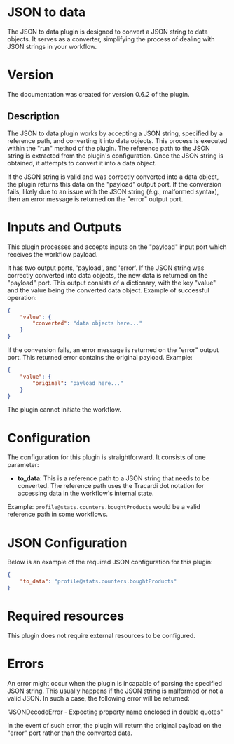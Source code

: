 # JSON to data

The JSON to data plugin is designed to convert a JSON string to data objects. It serves as a converter, simplifying the process of dealing with JSON strings in your workflow.

# Version

The documentation was created for version 0.6.2 of the plugin.

## Description

The JSON to data plugin works by accepting a JSON string, specified by a reference path, and converting it into data objects. This process is executed within the "run" method of the plugin. The reference path to the JSON string is extracted from the plugin's configuration. Once the JSON string is obtained, it attempts to convert it into a data object.

If the JSON string is valid and was correctly converted into a data object, the plugin returns this data on the "payload" output port. If the conversion fails, likely due to an issue with the JSON string (é.g., malformed syntax), then an error message is returned on the "error" output port. 

# Inputs and Outputs

This plugin processes and accepts inputs on the "payload" input port which receives the workflow payload.

It has two output ports, 'payload', and 'error'. If the JSON string was correctly converted into data objects, the new data is returned on the "payload" port. This output consists of a dictionary, with the key "value" and the value being the converted data object. Example of successful operation:

```json
{
    "value": {
        "converted": "data objects here..."
    }
}
```

If the conversion fails, an error message is returned on the "error" output port. This returned error contains the original payload. Example:

```json
{
    "value": {
        "original": "payload here..."
    }
}
```

The plugin cannot initiate the workflow. 

# Configuration

The configuration for this plugin is straightforward. It consists of one parameter:
- __to_data__: This is a reference path to a JSON string that needs to be converted. The reference path uses the Tracardi dot notation for accessing data in the workflow's internal state. 

Example: `profile@stats.counters.boughtProducts` would be a valid reference path in some workflows.

# JSON Configuration

Below is an example of the required JSON configuration for this plugin:

```json
{
    "to_data": "profile@stats.counters.boughtProducts"
}
```

# Required resources

This plugin does not require external resources to be configured.

# Errors

An error might occur when the plugin is incapable of parsing the specified JSON string. This usually happens if the JSON string is malformed or not a valid JSON. In such a case, the following error will be returned:

"JSONDecodeError - Expecting property name enclosed in double quotes"

In the event of such error, the plugin will return the original payload on the "error" port rather than the converted data.